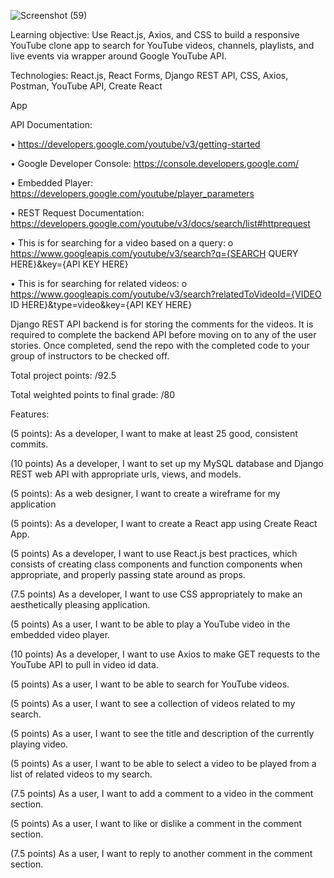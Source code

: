 ![Screenshot (59)](https://user-images.githubusercontent.com/91759734/143931699-ed8fd80e-0a5c-42c5-b6a6-7b36c4cedb77.png)

Learning objective: Use React.js, Axios, and CSS to build a responsive YouTube clone app to search for YouTube videos, channels, playlists, and live events via wrapper around Google YouTube API.

Technologies: React.js, React Forms, Django REST API, CSS, Axios, Postman, YouTube API, Create React

App

API Documentation:

• https://developers.google.com/youtube/v3/getting-started

• Google Developer Console: https://console.developers.google.com/

• Embedded Player: https://developers.google.com/youtube/player_parameters

• REST Request Documentation: https://developers.google.com/youtube/v3/docs/search/list#httprequest

• This is for searching for a video based on a query: o https://www.googleapis.com/youtube/v3/search?q={SEARCH QUERY HERE}&key={API KEY HERE}

• This is for searching for related videos: o https://www.googleapis.com/youtube/v3/search?relatedToVideoId={VIDEO ID HERE}&type=video&key={API KEY HERE}

Django REST API backend is for storing the comments for the videos. It is required to complete the backend API before moving on to any of the user stories. Once completed, send the repo with the completed code to your group of instructors to be checked off.

Total project points: /92.5

Total weighted points to final grade: /80

Features:

(5 points): As a developer, I want to make at least 25 good, consistent commits.

(10 points) As a developer, I want to set up my MySQL database and Django REST web API with appropriate urls, views, and models.

(5 points): As a web designer, I want to create a wireframe for my application

(5 points): As a developer, I want to create a React app using Create React App.

(5 points) As a developer, I want to use React.js best practices, which consists of creating class components and function components when appropriate, and properly passing state around as props.

(7.5 points) As a developer, I want to use CSS appropriately to make an aesthetically pleasing application.

(5 points) As a user, I want to be able to play a YouTube video in the embedded video player.

(10 points) As a developer, I want to use Axios to make GET requests to the YouTube API to pull in video id data.

(5 points) As a user, I want to be able to search for YouTube videos.

(5 points) As a user, I want to see a collection of videos related to my search.

(5 points) As a user, I want to see the title and description of the currently playing video.

(5 points) As a user, I want to be able to select a video to be played from a list of related videos to my search.

(7.5 points) As a user, I want to add a comment to a video in the comment section.

(5 points) As a user, I want to like or dislike a comment in the comment section.

(7.5 points) As a user, I want to reply to another comment in the comment section.
